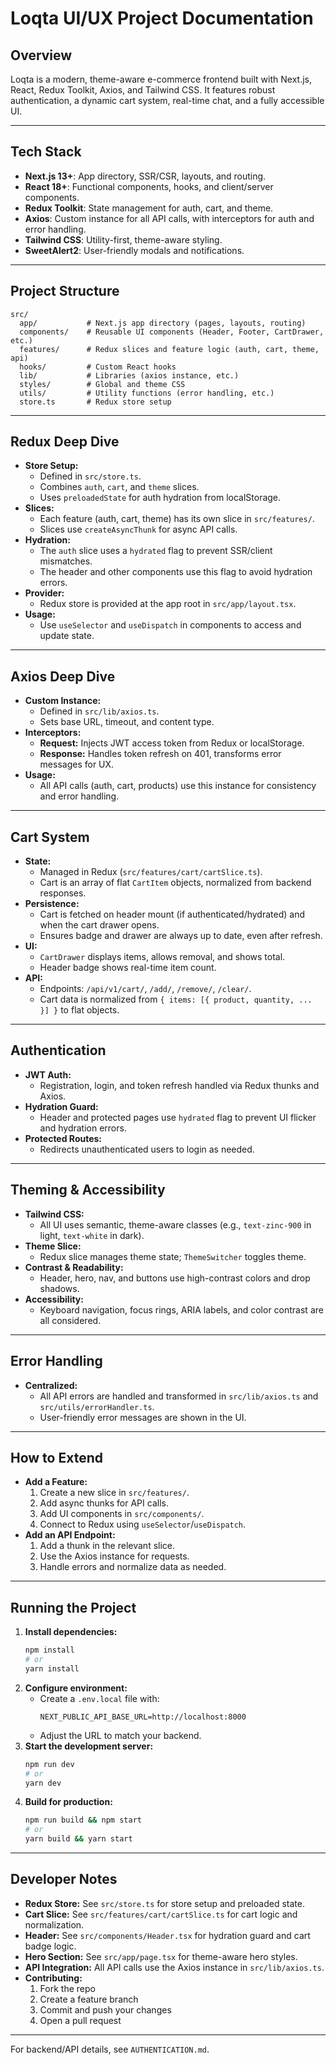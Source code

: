 # Loqta UI/UX Project Documentation

## Overview
Loqta is a modern, theme-aware e-commerce frontend built with Next.js, React, Redux Toolkit, Axios, and Tailwind CSS. It features robust authentication, a dynamic cart system, real-time chat, and a fully accessible UI.

---

## Tech Stack
- **Next.js 13+**: App directory, SSR/CSR, layouts, and routing.
- **React 18+**: Functional components, hooks, and client/server components.
- **Redux Toolkit**: State management for auth, cart, and theme.
- **Axios**: Custom instance for all API calls, with interceptors for auth and error handling.
- **Tailwind CSS**: Utility-first, theme-aware styling.
- **SweetAlert2**: User-friendly modals and notifications.

---

## Project Structure
```
src/
  app/           # Next.js app directory (pages, layouts, routing)
  components/    # Reusable UI components (Header, Footer, CartDrawer, etc.)
  features/      # Redux slices and feature logic (auth, cart, theme, api)
  hooks/         # Custom React hooks
  lib/           # Libraries (axios instance, etc.)
  styles/        # Global and theme CSS
  utils/         # Utility functions (error handling, etc.)
  store.ts       # Redux store setup
```

---

## Redux Deep Dive
- **Store Setup:**
  - Defined in `src/store.ts`.
  - Combines `auth`, `cart`, and `theme` slices.
  - Uses `preloadedState` for auth hydration from localStorage.
- **Slices:**
  - Each feature (auth, cart, theme) has its own slice in `src/features/`.
  - Slices use `createAsyncThunk` for async API calls.
- **Hydration:**
  - The `auth` slice uses a `hydrated` flag to prevent SSR/client mismatches.
  - The header and other components use this flag to avoid hydration errors.
- **Provider:**
  - Redux store is provided at the app root in `src/app/layout.tsx`.
- **Usage:**
  - Use `useSelector` and `useDispatch` in components to access and update state.

---

## Axios Deep Dive
- **Custom Instance:**
  - Defined in `src/lib/axios.ts`.
  - Sets base URL, timeout, and content type.
- **Interceptors:**
  - **Request:** Injects JWT access token from Redux or localStorage.
  - **Response:** Handles token refresh on 401, transforms error messages for UX.
- **Usage:**
  - All API calls (auth, cart, products) use this instance for consistency and error handling.

---

## Cart System
- **State:**
  - Managed in Redux (`src/features/cart/cartSlice.ts`).
  - Cart is an array of flat `CartItem` objects, normalized from backend responses.
- **Persistence:**
  - Cart is fetched on header mount (if authenticated/hydrated) and when the cart drawer opens.
  - Ensures badge and drawer are always up to date, even after refresh.
- **UI:**
  - `CartDrawer` displays items, allows removal, and shows total.
  - Header badge shows real-time item count.
- **API:**
  - Endpoints: `/api/v1/cart/`, `/add/`, `/remove/`, `/clear/`.
  - Cart data is normalized from `{ items: [{ product, quantity, ... }] }` to flat objects.

---

## Authentication
- **JWT Auth:**
  - Registration, login, and token refresh handled via Redux thunks and Axios.
- **Hydration Guard:**
  - Header and protected pages use `hydrated` flag to prevent UI flicker and hydration errors.
- **Protected Routes:**
  - Redirects unauthenticated users to login as needed.

---

## Theming & Accessibility
- **Tailwind CSS:**
  - All UI uses semantic, theme-aware classes (e.g., `text-zinc-900` in light, `text-white` in dark).
- **Theme Slice:**
  - Redux slice manages theme state; `ThemeSwitcher` toggles theme.
- **Contrast & Readability:**
  - Header, hero, nav, and buttons use high-contrast colors and drop shadows.
- **Accessibility:**
  - Keyboard navigation, focus rings, ARIA labels, and color contrast are all considered.

---

## Error Handling
- **Centralized:**
  - All API errors are handled and transformed in `src/lib/axios.ts` and `src/utils/errorHandler.ts`.
  - User-friendly error messages are shown in the UI.

---

## How to Extend
- **Add a Feature:**
  1. Create a new slice in `src/features/`.
  2. Add async thunks for API calls.
  3. Add UI components in `src/components/`.
  4. Connect to Redux using `useSelector`/`useDispatch`.
- **Add an API Endpoint:**
  1. Add a thunk in the relevant slice.
  2. Use the Axios instance for requests.
  3. Handle errors and normalize data as needed.

---

## Running the Project
1. **Install dependencies:**
   ```bash
   npm install
   # or
   yarn install
   ```
2. **Configure environment:**
   - Create a `.env.local` file with:
     ```
     NEXT_PUBLIC_API_BASE_URL=http://localhost:8000
     ```
   - Adjust the URL to match your backend.
3. **Start the development server:**
   ```bash
   npm run dev
   # or
   yarn dev
   ```
4. **Build for production:**
   ```bash
   npm run build && npm start
   # or
   yarn build && yarn start
   ```

---

## Developer Notes
- **Redux Store:** See `src/store.ts` for store setup and preloaded state.
- **Cart Slice:** See `src/features/cart/cartSlice.ts` for cart logic and normalization.
- **Header:** See `src/components/Header.tsx` for hydration guard and cart badge logic.
- **Hero Section:** See `src/app/page.tsx` for theme-aware hero styles.
- **API Integration:** All API calls use the Axios instance in `src/lib/axios.ts`.
- **Contributing:**
  1. Fork the repo
  2. Create a feature branch
  3. Commit and push your changes
  4. Open a pull request

---

For backend/API details, see `AUTHENTICATION.md`. 
